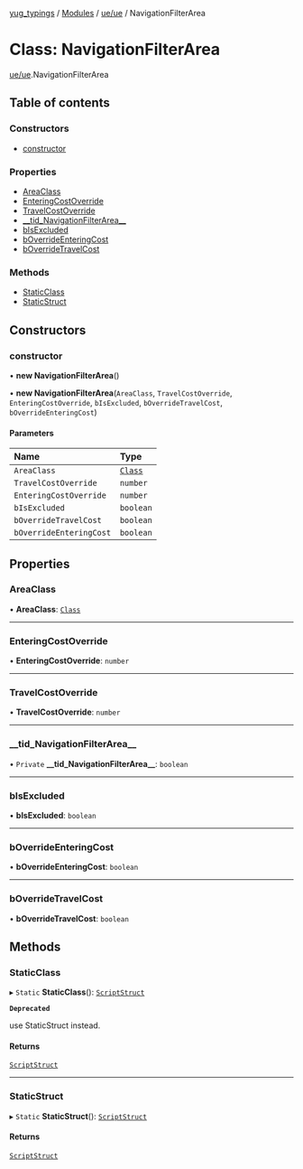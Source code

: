 [yug_typings](../README.md) / [Modules](../modules.md) / [ue/ue](../modules/ue_ue.md) / NavigationFilterArea

# Class: NavigationFilterArea

[ue/ue](../modules/ue_ue.md).NavigationFilterArea

## Table of contents

### Constructors

- [constructor](ue_ue.NavigationFilterArea.md#constructor)

### Properties

- [AreaClass](ue_ue.NavigationFilterArea.md#areaclass)
- [EnteringCostOverride](ue_ue.NavigationFilterArea.md#enteringcostoverride)
- [TravelCostOverride](ue_ue.NavigationFilterArea.md#travelcostoverride)
- [\_\_tid\_NavigationFilterArea\_\_](ue_ue.NavigationFilterArea.md#__tid_navigationfilterarea__)
- [bIsExcluded](ue_ue.NavigationFilterArea.md#bisexcluded)
- [bOverrideEnteringCost](ue_ue.NavigationFilterArea.md#boverrideenteringcost)
- [bOverrideTravelCost](ue_ue.NavigationFilterArea.md#boverridetravelcost)

### Methods

- [StaticClass](ue_ue.NavigationFilterArea.md#staticclass)
- [StaticStruct](ue_ue.NavigationFilterArea.md#staticstruct)

## Constructors

### constructor

• **new NavigationFilterArea**()

• **new NavigationFilterArea**(`AreaClass`, `TravelCostOverride`, `EnteringCostOverride`, `bIsExcluded`, `bOverrideTravelCost`, `bOverrideEnteringCost`)

#### Parameters

| Name | Type |
| :------ | :------ |
| `AreaClass` | [`Class`](ue_ue.Class.md) |
| `TravelCostOverride` | `number` |
| `EnteringCostOverride` | `number` |
| `bIsExcluded` | `boolean` |
| `bOverrideTravelCost` | `boolean` |
| `bOverrideEnteringCost` | `boolean` |

## Properties

### AreaClass

• **AreaClass**: [`Class`](ue_ue.Class.md)

___

### EnteringCostOverride

• **EnteringCostOverride**: `number`

___

### TravelCostOverride

• **TravelCostOverride**: `number`

___

### \_\_tid\_NavigationFilterArea\_\_

• `Private` **\_\_tid\_NavigationFilterArea\_\_**: `boolean`

___

### bIsExcluded

• **bIsExcluded**: `boolean`

___

### bOverrideEnteringCost

• **bOverrideEnteringCost**: `boolean`

___

### bOverrideTravelCost

• **bOverrideTravelCost**: `boolean`

## Methods

### StaticClass

▸ `Static` **StaticClass**(): [`ScriptStruct`](ue_ue.ScriptStruct.md)

**`Deprecated`**

use StaticStruct instead.

#### Returns

[`ScriptStruct`](ue_ue.ScriptStruct.md)

___

### StaticStruct

▸ `Static` **StaticStruct**(): [`ScriptStruct`](ue_ue.ScriptStruct.md)

#### Returns

[`ScriptStruct`](ue_ue.ScriptStruct.md)
